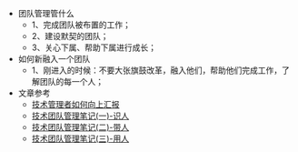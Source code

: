 - 团队管理管什么
	- 1、完成团队被布置的工作；
	- 2、建设默契的团队；
	- 3、关心下属、帮助下属进行成长；
- 如何新融入一个团队
	- 1、刚进入的时候：不要大张旗鼓改革，融入他们，帮助他们完成工作，了解团队的每一个人；
- 文章参考
	- [技术管理者如何向上汇报](https://juejin.cn/post/6844903753326444552)
	- [技术团队管理笔记(一)-识人](https://juejin.cn/post/6844903750100844552)
	- [技术团队管理笔记(二)-带人](https://juejin.cn/post/6844903753326280717)
	- [技术团队管理笔记(三)-用人](https://juejin.cn/post/6844903753330458637)
